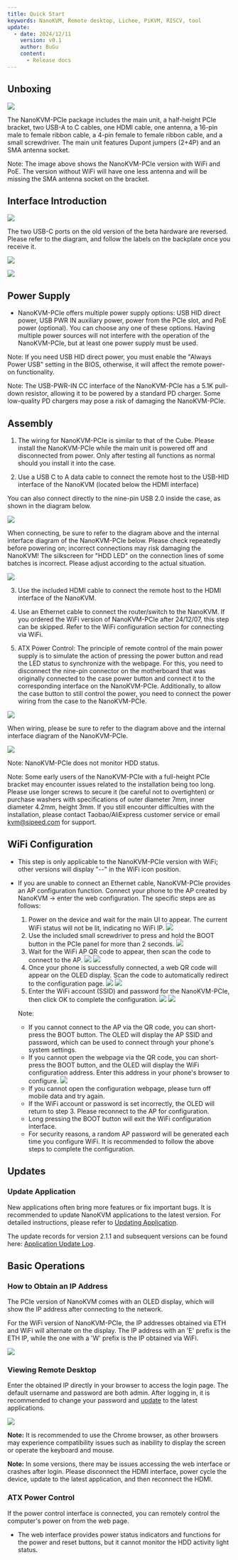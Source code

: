 ```yaml
---
title: Quick Start
keywords: NanoKVM, Remote desktop, Lichee, PiKVM, RISCV, tool
update:
  - date: 2024/12/11
    version: v0.1
    author: BuGu
    content:
      - Release docs
---
```


## Unboxing

![](./../../../assets/NanoKVM/unbox/PCIe_unbox.jpg)

The NanoKVM-PCIe package includes the main unit, a half-height PCIe bracket, two USB-A to C cables, one HDMI cable, one antenna, a 16-pin male to female ribbon cable, a 4-pin female to female ribbon cable, and a small screwdriver. The main unit features Dupont jumpers (2+4P) and an SMA antenna socket.

Note: The image above shows the NanoKVM-PCIe version with WiFi and PoE. The version without WiFi will have one less antenna and will be missing the SMA antenna socket on the bracket.

## Interface Introduction

![](./../../../assets/NanoKVM/unbox/PCIe_new_interface.jpg)

The two USB-C ports on the old version of the beta hardware are reversed. Please refer to the diagram, and follow the labels on the backplate once you receive it.

![](./../../../assets/NanoKVM/unbox/PCIe-Interface1.png)

![](./../../../assets/NanoKVM/unbox/PCIe-Interface2.png)

## Power Supply

+ NanoKVM-PCIe offers multiple power supply options: USB HID direct power, USB PWR IN auxiliary power, power from the PCIe slot, and PoE power (optional). You can choose any one of these options. Having multiple power sources will not interfere with the operation of the NanoKVM-PCIe, but at least one power supply must be used.

Note: If you need USB HID direct power, you must enable the "Always Power USB" setting in the BIOS, otherwise, it will affect the remote power-on functionality.

Note: The USB-PWR-IN CC interface of the NanoKVM-PCIe has a 5.1K pull-down resistor, allowing it to be powered by a standard PD charger. Some low-quality PD chargers may pose a risk of damaging the NanoKVM-PCIe.

## Assembly

1. The wiring for NanoKVM-PCIe is similar to that of the Cube. Please install the NanoKVM-PCIe while the main unit is powered off and disconnected from power. Only after testing all functions as normal should you install it into the case.

2. Use a USB C to A data cable to connect the remote host to the USB-HID interface of the NanoKVM (located below the HDMI interface)

You can also connect directly to the nine-pin USB 2.0 inside the case, as shown in the diagram below.

![](./../../../assets/NanoKVM/unbox/PCIe-USB.jpg)

When connecting, be sure to refer to the diagram above and the internal interface diagram of the NanoKVM-PCIe below. Please check repeatedly before powering on; incorrect connections may risk damaging the NanoKVM! The silkscreen for "HDD LED" on the connection lines of some batches is incorrect. Please adjust according to the actual situation.

![](./../../../assets/NanoKVM/unbox/PCIe-Pin.jpg)

3. Use the included HDMI cable to connect the remote host to the HDMI interface of the NanoKVM.

4. Use an Ethernet cable to connect the router/switch to the NanoKVM. If you ordered the WiFi version of NanoKVM-PCIe after 24/12/07, this step can be skipped. Refer to the WiFi configuration section for connecting via WiFi.

5. ATX Power Control: The principle of remote control of the main power supply is to simulate the action of pressing the power button and read the LED status to synchronize with the webpage. For this, you need to disconnect the nine-pin connector on the motherboard that was originally connected to the case power button and connect it to the corresponding interface on the NanoKVM-PCIe. Additionally, to allow the case button to still control the power, you need to connect the power wiring from the case to the NanoKVM-PCIe. 

![](./../../../assets/NanoKVM/unbox/PCIE-ATX.jpg)

When wiring, please be sure to refer to the diagram above and the internal interface diagram of the NanoKVM-PCIe.

![](./../../../assets/NanoKVM/unbox/PCIe-Pin.jpg)

Note: NanoKVM-PCIe does not monitor HDD status.

Note: Some early users of the NanoKVM-PCIe with a full-height PCIe bracket may encounter issues related to the installation being too long. Please use longer screws to secure it (be careful not to overtighten) or purchase washers with specifications of outer diameter 7mm, inner diameter 4.2mm, height 3mm. If you still encounter difficulties with the installation, please contact Taobao/AliExpress customer service or email kvm@sipeed.com for support.

## WiFi Configuration

+ This step is only applicable to the NanoKVM-PCIe version with WiFi; other versions will display "--" in the WiFi icon position.

+ If you are unable to connect an Ethernet cable, NanoKVM-PCIe provides an AP configuration function. Connect your phone to the AP created by NanoKVM -> enter the web configuration.
  The specific steps are as follows:
  1. Power on the device and wait for the main UI to appear. The current WiFi status will not be lit, indicating no WiFi IP.
    ![](./../../../assets/NanoKVM/unbox/wifi0.jpg)
  2. Use the included small screwdriver to press and hold the BOOT button in the PCIe panel for more than 2 seconds.
    ![](./../../../assets/NanoKVM/unbox/wifi1.jpg)
  3. Wait for the WiFi AP QR code to appear, then scan the code to connect to the AP.
    ![](./../../../assets/NanoKVM/unbox/wifi2.jpg)
    ![](./../../../assets/NanoKVM/unbox/wifi3.jpg)
  4. Once your phone is successfully connected, a web QR code will appear on the OLED display. Scan the code to automatically redirect to the configuration page.
    ![](./../../../assets/NanoKVM/unbox/wifi5.jpg)
    ![](./../../../assets/NanoKVM/unbox/wifi6.jpg)
  5. Enter the WiFi account (SSID) and password for the NanoKVM-PCIe, then click OK to complete the configuration.
    ![](./../../../assets/NanoKVM/unbox/wifi8.jpg)
    ![](./../../../assets/NanoKVM/unbox/wifi9.jpg)
  
  Note:
  + If you cannot connect to the AP via the QR code, you can short-press the BOOT button. The OLED will display the AP SSID and password, which can be used to connect through your phone's system settings.
  + If you cannot open the webpage via the QR code, you can short-press the BOOT button, and the OLED will display the WiFi configuration address. Enter this address in your phone's browser to configure.
    ![](./../../../assets/NanoKVM/unbox/wifi7.jpg)
  + If you cannot open the configuration webpage, please turn off mobile data and try again.
  + If the WiFi account or password is set incorrectly, the OLED will return to step 3. Please reconnect to the AP for configuration.
  + Long pressing the BOOT button will exit the WiFi configuration interface.
  + For security reasons, a random AP password will be generated each time you configure WiFi. It is recommended to follow the above steps to complete the configuration.

## Updates

### Update Application

New applications often bring more features or fix important bugs. It is recommended to update NanoKVM applications to the latest version. For detailed instructions, please refer to [Updating Application](https://wiki.sipeed.com/hardware/zh/kvm/NanoKVM/system/updating.html).

The update records for version 2.1.1 and subsequent versions can be found here: [Application Update Log](https://github.com/sipeed/NanoKVM/blob/main/CHANGELOG.md).

## Basic Operations

### How to Obtain an IP Address

The PCIe version of NanoKVM comes with an OLED display, which will show the IP address after connecting to the network.

For the WiFi version of NanoKVM-PCIe, the IP addresses obtained via ETH and WiFi will alternate on the display. The IP address with an 'E' prefix is the ETH IP, while the one with a 'W' prefix is the IP obtained via WiFi.

![](./../../../assets/NanoKVM/unbox/wifi9.jpg)

### Viewing Remote Desktop

Enter the obtained IP directly in your browser to access the login page. The default username and password are both admin. After logging in, it is recommended to change your password and [update](https://wiki.sipeed.com/hardware/zh/kvm/NanoKVM/system/updating.html) to the latest applications.

![](./../../../assets/NanoKVM/unbox/frist_update.png)

**Note:** It is recommended to use the Chrome browser, as other browsers may experience compatibility issues such as inability to display the screen or operate the keyboard and mouse.

**Note:** In some versions, there may be issues accessing the web interface or crashes after login. Please disconnect the HDMI interface, power cycle the device, update to the latest application, and then reconnect the HDMI.

### ATX Power Control

If the power control interface is connected, you can remotely control the computer's power on from the web page.

+ The web interface provides power status indicators and functions for the power and reset buttons, but it cannot monitor the HDD activity light status.


